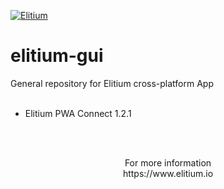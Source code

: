 <a href="https://www.elitium.io/wp-content/uploads/2018/12/logo-1.png" target="_blank"><img src="https://www.elitium.io/wp-content/uploads/2018/12/logo-1.png" border="0" alt="Elitium"></a>


# elitium-gui

General repository for Elitium cross-platform App<br>
<br>
- Elitium PWA Connect 1.2.1

<br>
<br>

<p align="center">For more information<br>
https://www.elitium.io</p>
